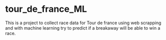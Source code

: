 # tour_de_france_ML
This is a project to collect race data for Tour de france using web scrapping and with machine learning try to predict if a breakaway will be able to win a race. 
